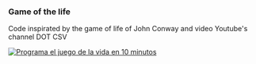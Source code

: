 ### Game of the life

Code inspirated by the game of life of John Conway and video Youtube's channel DOT CSV


[![Programa el juego de la vida en 10 minutos](http://img.youtube.com/vi/qPtKv9fSHZY/0.jpg)](http://www.youtube.com/watch?v=qPtKv9fSHZY)


